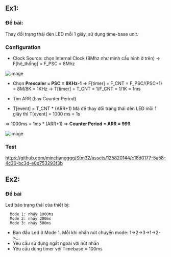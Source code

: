 ## Ex1: 
### Đề bài: 
Thay đổi trạng thái đèn LED mỗi 1 giây, sử dụng time-base unit. 
### Configuration
+ Clock Source: chọn Internal Clock (8Mhz như mình cấu hình ở trên) -> F[hệ_thống] = F_PSC = 8Mhz

![image](https://github.com/minchangggg/Stm32/assets/125820144/3b8acfd3-315d-4b83-a021-584e70daaf09)

+ Chọn **Prescaler = PSC = 8KHz-1** => F[timer] = F_CNT = F_PSC/(PSC+1) = 8M/8K = 1KHz -> T[timer] = T_CNT = 1/F_CNT = 1/1K = 1ms

+ Tìm ARR (hay Counter Period)
  
+ T[event] = T_CNT * (ARR+1) Mà để thay đổi trạng thái đèn LED mỗi 1 giây thì T[event] = 1000 ms = 1s
  
=> 1000ms = 1ms * (ARR+1) => **Counter Period = ARR = 999**

![image](https://github.com/minchangggg/Stm32/assets/125820144/c161d0c3-29b4-44f4-ae66-45c3aec2c851)

### Test

https://github.com/minchangggg/Stm32/assets/125820144/c18d0177-5a58-4c30-bc3d-e0d753293f3b

## Ex2: 
### Đề bài
Led báo trạng thái của thiết bị:

      Mode 1: nháy 1000ms
      Mode 2: nháy 200ms
      Mode 3: nháy 500ms

+ Ban đầu Led ở Mode 1. Mỗi khi nhấn nút chuyển mode: 1->2->3->1->2->...
+ Yêu cầu sử dụng ngắt ngoài với nút nhấn
+ Yêu cầu dùng timer với Timebase = 100ms

